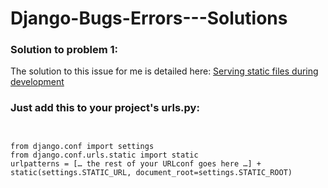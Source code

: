 # Django-Bugs-Errors---Solutions

<h3>Solution to problem 1:</h3>
The solution to this issue for me is detailed here: <a href="https://docs.djangoproject.com/en/4.2/howto/static-files/#serving-static-files-during-development"> Serving static files during development</a>

<h3>Just add this to your project's urls.py:</h3>
<code><br>
from django.conf import settings
from django.conf.urls.static import static
urlpatterns = [… the rest of your URLconf goes here …] + static(settings.STATIC_URL, document_root=settings.STATIC_ROOT)
<br></code>
